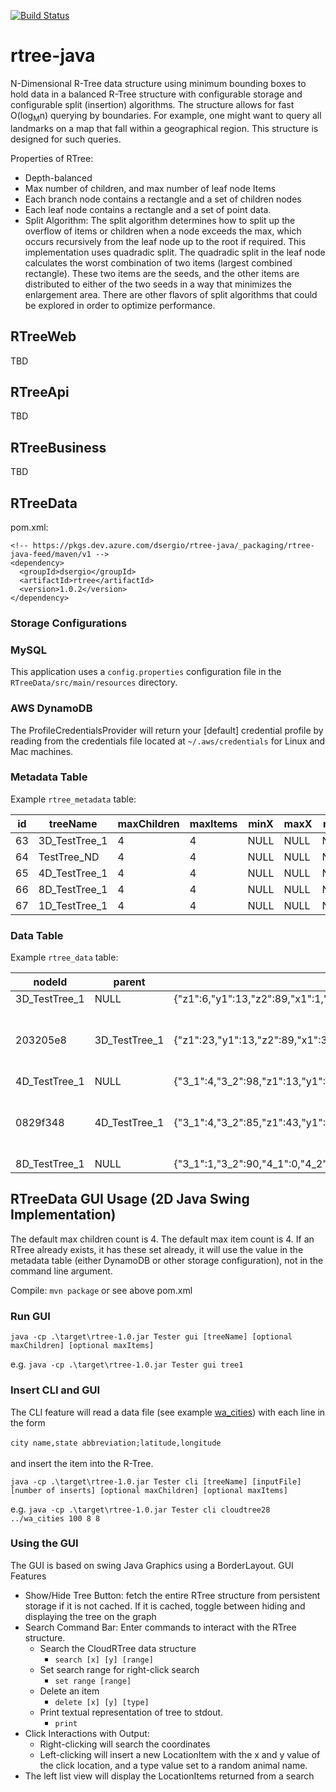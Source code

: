 [![Build Status](https://dev.azure.com/dsergio/rtree-java/_apis/build/status/dsergio.rtree-java?branchName=master)](https://dev.azure.com/dsergio/rtree-java/_build/latest?definitionId=7&branchName=master)

# rtree-java

N-Dimensional R-Tree data structure using minimum bounding boxes to hold data in a balanced R-Tree structure with configurable storage and configurable split (insertion) algorithms. The structure allows for fast O(log<sub>M</sub>n) querying by boundaries. For example, one might want to query all landmarks on a map that fall within a geographical region. This structure is designed for such queries.

Properties of RTree:
* Depth-balanced
* Max number of children, and max number of leaf node Items
* Each branch node contains a rectangle and a set of children nodes
* Each leaf node contains a rectangle and a set of point data.
* Split Algorithm: The split algorithm determines how to split up the overflow of items or children when a node exceeds the max, which occurs recursively from the leaf node up to the root if required. This implementation uses quadradic split. The quadradic split in the leaf node calculates the worst combination of two items (largest combined rectangle). These two items are the seeds, and the other items are distributed to either of the two seeds in a way that minimizes the enlargement area. There are other flavors of split algorithms that could be explored in order to optimize performance.

## RTreeWeb
TBD

## RTreeApi
TBD

## RTreeBusiness
TBD

## RTreeData

pom.xml:
```
<!-- https://pkgs.dev.azure.com/dsergio/rtree-java/_packaging/rtree-java-feed/maven/v1 -->
<dependency>
  <groupId>dsergio</groupId>
  <artifactId>rtree</artifactId>
  <version>1.0.2</version>
</dependency>
```

### Storage Configurations

### MySQL
This application uses a `config.properties` configuration file in the `RTreeData/src/main/resources` directory.

### AWS DynamoDB
The ProfileCredentialsProvider will return your [default] credential profile by reading from the credentials file located at `~/.aws/credentials` for Linux and Mac machines.

### Metadata Table
Example `rtree_metadata` table: 

|id|treeName|maxChildren|maxItems|minX|maxX|minY|maxY|N|minimums|maximums
|--|----------|----------|----------|-----|-----|-----|-----|-----|----------|----------
|63|3D_TestTree_1|4|4|NULL|NULL|NULL|NULL|3|[14,13,6]|[82,93,89]
|64|TestTree_ND|4|4|NULL|NULL|NULL|NULL|3|[5,10,15]|[5,10,15]
|65|4D_TestTree_1|4|4|NULL|NULL|NULL|NULL|4|[8,0,32,4]|[57,97,90,97]
|66|8D_TestTree_1|4|4|NULL|NULL|NULL|NULL|8|[6,36,7,1,0,17,24,1]|[59,90,64,90,81,85,87,94]
|67|1D_TestTree_1|4|4|NULL|NULL|NULL|NULL|1|[2]|[93]

### Data Table
Example `rtree_data` table: 

|nodeId|parent|rectangle|items|children
|----------|----------|----------|----------|----------
|3D_TestTree_1|NULL|{"z1":6,"y1":13,"z2":89,"x1":1,"y2":93,"x2":82}|[]|["f61f0cdf","89486fad","2251cc18","d93a0d78"]
|203205e8|3D_TestTree_1|{"z1":23,"y1":13,"z2":89,"x1":34,"y2":35,"x2":82}|[{"x":55,"y":23,"z":89,"type":"Mountain Gorilla"},{"x":63,"y":13,"z":23,"type":"Brown Bear"},{"x":82,"y":35,"z":24,"type":"Snapping Turtle"},{"x":34,"y":27,"z":85,"type":"Boykin Spaniel"}]|[]
|4D_TestTree_1|NULL|{"3_1":4,"3_2":98,"z1":13,"y1":0,"z2":90,"x1":8,"y2":97,"x2":57}|[]|["7abd64e7","dd421c7d","f5888401"]
|0829f348|4D_TestTree_1|{"3_1":4,"3_2":85,"z1":43,"y1":19,"z2":71,"x1":22,"y2":97,"x2":44}|[{"3":4,"x":32,"y":39,"z":71,"type":"Buffalo"},{"3":85,"x":44,"y":97,"z":71,"type":"White Tiger"},{"3":85,"x":32,"y":77,"z":57,"type":"Uakari"},{"3":52,"x":22,"y":19,"z":43,"type":"Monkey"}]|[]
|8D_TestTree_1|NULL|{"3_1":1,"3_2":90,"4_1":0,"4_2":90,"5_1":17,"5_2":91,"6_1":24,"6_2":87,"7_1":1,"7_2":94,"z1":2,"y1":22,"z2":76,"x1":6,"y2":90,"x2":59}|[]|["d68ecc6f","a7d50781","17ad9e40","f52d34ab"]

## RTreeData GUI Usage (2D Java Swing Implementation)

The default max children count is 4. The default max item count is 4. If an RTree already exists, it has these set already, it will use the value in the metadata table (either DynamoDB or other storage configuration), not in the command line argument.  

Compile: `mvn package` or see above pom.xml


### Run GUI

`java -cp .\target\rtree-1.0.jar Tester gui [treeName] [optional maxChildren] [optional maxItems]`

e.g. `java -cp .\target\rtree-1.0.jar Tester gui tree1`

### Insert CLI and GUI

The CLI feature will read a data file (see example [wa_cities](https://github.com/dsergio/rtree-java/blob/master/wa_cities)) with each line in the form<br /><br />
`city name,state abbreviation;latitude,longitude`<br /><br />
and insert the item into the R-Tree.

`java -cp .\target\rtree-1.0.jar Tester cli [treeName] [inputFile] [number of inserts] [optional maxChildren] [optional maxItems]`

e.g. `java -cp .\target\rtree-1.0.jar Tester cli cloudtree28 ../wa_cities 100 8 8`

### Using the GUI

The GUI is based on swing Java Graphics using a BorderLayout. 
GUI Features
* Show/Hide Tree Button: fetch the entire RTree structure from persistent storage if it is not cached. If it is cached, toggle between hiding and displaying the tree on the graph
* Search Command Bar: Enter commands to interact with the RTree structure. 
	* Search the CloudRTree data structure 
		* `search [x] [y] [range]`
	* Set search range for right-click search
		* `set range [range]`
	* Delete an item
		* `delete [x] [y] [type]`
	* Print textual representation of tree to stdout.
		* `print`
* Click Interactions with Output:
	* Right-clicking will search the coordinates
	* Left-clicking will insert a new LocationItem with the x and y value of the click location, and a type value set to a random animal name.
* The left list view will display the LocationItems returned from a search 
